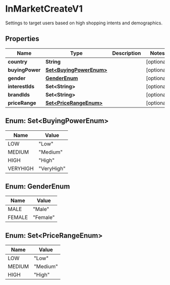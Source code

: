 

# InMarketCreateV1

Settings to target users based on high shopping intents and demographics.

## Properties

Name | Type | Description | Notes
------------ | ------------- | ------------- | -------------
**country** | **String** |  |  [optional]
**buyingPower** | [**Set&lt;BuyingPowerEnum&gt;**](#Set&lt;BuyingPowerEnum&gt;) |  |  [optional]
**gender** | [**GenderEnum**](#GenderEnum) |  |  [optional]
**interestIds** | **Set&lt;String&gt;** |  |  [optional]
**brandIds** | **Set&lt;String&gt;** |  |  [optional]
**priceRange** | [**Set&lt;PriceRangeEnum&gt;**](#Set&lt;PriceRangeEnum&gt;) |  |  [optional]



## Enum: Set&lt;BuyingPowerEnum&gt;

Name | Value
---- | -----
LOW | &quot;Low&quot;
MEDIUM | &quot;Medium&quot;
HIGH | &quot;High&quot;
VERYHIGH | &quot;VeryHigh&quot;



## Enum: GenderEnum

Name | Value
---- | -----
MALE | &quot;Male&quot;
FEMALE | &quot;Female&quot;



## Enum: Set&lt;PriceRangeEnum&gt;

Name | Value
---- | -----
LOW | &quot;Low&quot;
MEDIUM | &quot;Medium&quot;
HIGH | &quot;High&quot;



